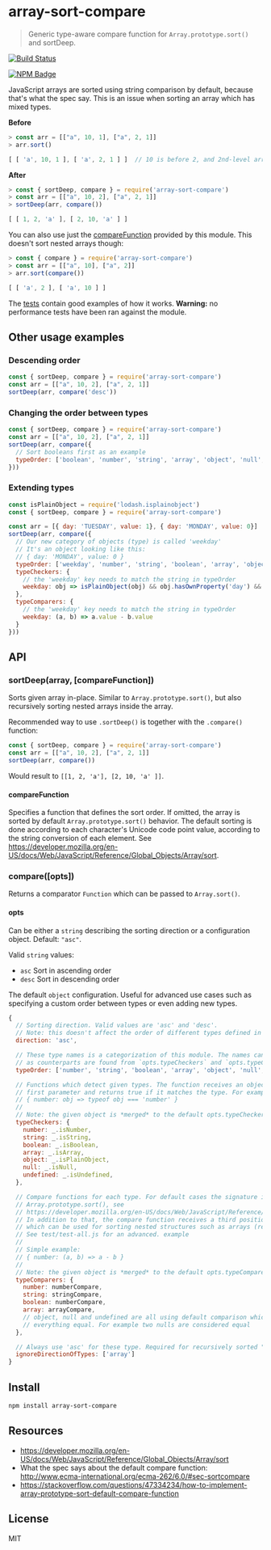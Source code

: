 # array-sort-compare

> Generic type-aware compare function for `Array.prototype.sort()` and sortDeep.

[![Build Status](https://travis-ci.org/kimmobrunfeldt/array-sort-compare.svg?branch=master)](https://travis-ci.org/kimmobrunfeldt/array-sort-compare)

[![NPM Badge](https://nodei.co/npm/array-sort-compare.png?downloads=true)](https://www.npmjs.com/package/array-sort-compare)

JavaScript arrays are sorted using string comparison by default, because that's what the spec say.
This is an issue when sorting an array which has mixed types.

**Before**

```js
> const arr = [["a", 10, 1], ["a", 2, 1]]
> arr.sort()

[ [ 'a', 10, 1 ], [ 'a', 2, 1 ] ]  // 10 is before 2, and 2nd-level arrays are not sorted
```

**After**

```js
> const { sortDeep, compare } = require('array-sort-compare')
> const arr = [["a", 10, 2], ["a", 2, 1]]
> sortDeep(arr, compare())

[ [ 1, 2, 'a' ], [ 2, 10, 'a' ] ]
```

You can also use just the [compareFunction](https://developer.mozilla.org/en-US/docs/Web/JavaScript/Reference/Global_Objects/Array/sort#Parameters)
provided by this module. This doesn't sort nested arrays though:

```js
> const { compare } = require('array-sort-compare')
> const arr = [["a", 10], ["a", 2]]
> arr.sort(compare())

[ [ 'a', 2 ], [ 'a', 10 ] ]
```

The [tests](test/test-all.js) contain good examples of how it works. **Warning:** no performance
tests have been ran against the module.


## Other usage examples

### Descending order

```js
const { sortDeep, compare } = require('array-sort-compare')
const arr = [["a", 10, 2], ["a", 2, 1]]
sortDeep(arr, compare('desc'))
```

### Changing the order between types

```js
const { sortDeep, compare } = require('array-sort-compare')
const arr = [["a", 10, 2], ["a", 2, 1]]
sortDeep(arr, compare({
  // Sort booleans first as an example
  typeOrder: ['boolean', 'number', 'string', 'array', 'object', 'null', 'undefined']
}))
```

### Extending types

```js
const isPlainObject = require('lodash.isplainobject')
const { sortDeep, compare } = require('array-sort-compare')

const arr = [{ day: 'TUESDAY', value: 1}, { day: 'MONDAY', value: 0}]
sortDeep(arr, compare({
  // Our new category of objects (type) is called 'weekday'
  // It's an object looking like this:
  // { day: 'MONDAY', value: 0 }
  typeOrder: ['weekday', 'number', 'string', 'boolean', 'array', 'object', 'null', 'undefined'],
  typeCheckers: {
    // the 'weekday' key needs to match the string in typeOrder
    weekday: obj => isPlainObject(obj) && obj.hasOwnProperty('day') && obj.hasOwnProperty('value')
  },
  typeComparers: {
    // the 'weekday' key needs to match the string in typeOrder
    weekday: (a, b) => a.value - b.value
  }
}))
```


## API

### sortDeep(array, [compareFunction])

Sorts given array in-place. Similar to `Array.prototype.sort()`, but also recursively sorting nested
arrays inside the array.

Recommended way to use `.sortDeep()` is together with the `.compare()` function:

```js
const { sortDeep, compare } = require('array-sort-compare')
const arr = [["a", 10, 2], ["a", 2, 1]]
sortDeep(arr, compare())
```

Would result to `[[1, 2, 'a'], [2, 10, 'a' ]]`.

#### compareFunction

Specifies a function that defines the sort order. If omitted, the array is sorted by default
`Array.prototype.sort()` behavior. The default sorting is done according to
each character's Unicode code point value, according to the string conversion of each element.
See https://developer.mozilla.org/en-US/docs/Web/JavaScript/Reference/Global_Objects/Array/sort.


### compare([opts])

Returns a comparator `Function` which can be passed to `Array.sort()`.

#### opts

Can be either a `string` describing the sorting direction or a configuration object. Default: `"asc"`.

Valid `string` values:

* `asc` Sort in ascending order
* `desc` Sort in descending order

The default `object` configuration. Useful for advanced use cases such as specifying a custom order
between types or even adding new types.

```js
{
  // Sorting direction. Valid values are 'asc' and 'desc'.
  // Note: this doesn't affect the order of different types defined in `opts.typeOrder`
  direction: 'asc',

  // These type names is a categorization of this module. The names can be anything, as long
  // as counterparts are found from `opts.typeCheckers` and `opts.typeComparers`.
  typeOrder: ['number', 'string', 'boolean', 'array', 'object', 'null', 'undefined'],

  // Functions which detect given types. The function receives an object of unknown type as the
  // first parameter and returns true if it matches the type. For example
  // { number: obj => typeof obj === 'number' }
  //
  // Note: the given object is *merged* to the default opts.typeCheckers
  typeCheckers: {
    number: _.isNumber,
    string: _.isString,
    boolean: _.isBoolean,
    array: _.isArray,
    object: _.isPlainObject,
    null: _.isNull,
    undefined: _.isUndefined,
  },

  // Compare functions for each type. For default cases the signature is the same as
  // Array.prototype.sort(), see
  // https://developer.mozilla.org/en-US/docs/Web/JavaScript/Reference/Global_Objects/Array/sort#Description
  // In addition to that, the compare function receives a third positional argument `genericCompare`,
  // which can be used for sorting nested structures such as arrays (recursion).
  // See test/test-all.js for an advanced. example
  //
  // Simple example:
  // { number: (a, b) => a - b }
  //
  // Note: the given object is *merged* to the default opts.typeComparers
  typeComparers: {
    number: numberCompare,
    string: stringCompare,
    boolean: numberCompare,
    array: arrayCompare,
    // object, null and undefined are all using default comparison which considers
    // everything equal. For example two nulls are considered equal
  },

  // Always use 'asc' for these type. Required for recursively sorted "container" types
  ignoreDirectionOfTypes: ['array']
}
```

## Install

```bash
npm install array-sort-compare
```


## Resources

* https://developer.mozilla.org/en-US/docs/Web/JavaScript/Reference/Global_Objects/Array/sort
* What the spec says about the default compare function: http://www.ecma-international.org/ecma-262/6.0/#sec-sortcompare
* https://stackoverflow.com/questions/47334234/how-to-implement-array-prototype-sort-default-compare-function


## License

MIT
